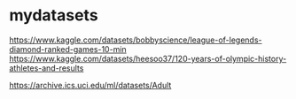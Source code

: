 # mydatasets
https://www.kaggle.com/datasets/bobbyscience/league-of-legends-diamond-ranked-games-10-min
https://www.kaggle.com/datasets/heesoo37/120-years-of-olympic-history-athletes-and-results

https://archive.ics.uci.edu/ml/datasets/Adult
